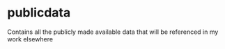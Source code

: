# publicdata
Contains all the publicly made available data that will be referenced in my work elsewhere

